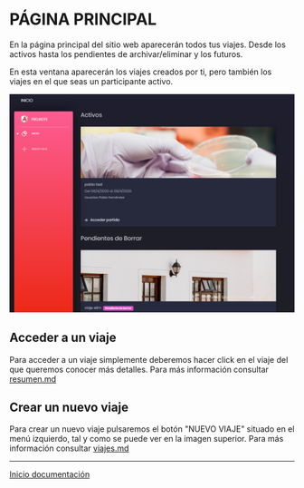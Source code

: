 # PÁGINA PRINCIPAL

En la página principal del sitio web aparecerán todos tus viajes. Desde los activos hasta los pendientes de archivar/eliminar y los futuros.

En esta ventana aparecerán los viajes creados por ti, pero también los viajes en el que seas un participante activo.

![27](../images/27.PNG)

## Acceder a un viaje

Para acceder a un viaje simplemente deberemos hacer click en el viaje del que queremos conocer más detalles. Para más información consultar [resumen.md](resumen.md)

## Crear un nuevo viaje

Para crear un nuevo viaje pulsaremos el botón "NUEVO VIAJE" situado en el menú izquierdo, tal y como se puede ver en la imagen superior. Para más información consultar [viajes.md](viajes.md)

---

[Inicio documentación](../README.md)
